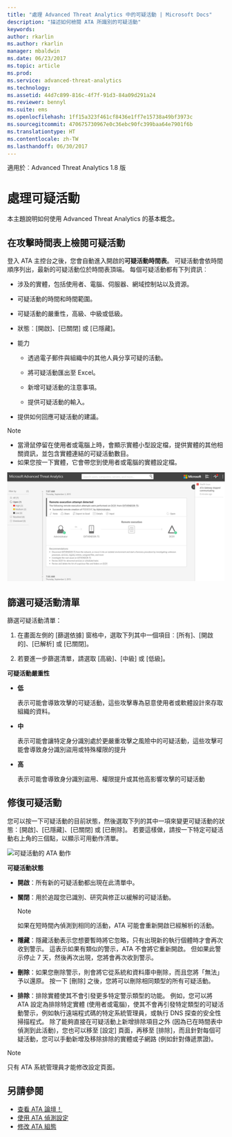 ```yaml
---
title: "處理 Advanced Threat Analytics 中的可疑活動 | Microsoft Docs"
description: "描述如何檢閱 ATA 所識別的可疑活動"
keywords: 
author: rkarlin
ms.author: rkarlin
manager: mbaldwin
ms.date: 06/23/2017
ms.topic: article
ms.prod: 
ms.service: advanced-threat-analytics
ms.technology: 
ms.assetid: 44d7c899-816c-4f7f-91d3-84a09d291a24
ms.reviewer: bennyl
ms.suite: ems
ms.openlocfilehash: 1ff15a323f461cf8436e1ff7e15738a49bf3973c
ms.sourcegitcommit: 470675730967e0c36ebc90fc399baa64e7901f6b
ms.translationtype: HT
ms.contentlocale: zh-TW
ms.lasthandoff: 06/30/2017
---
```

適用於︰Advanced Threat Analytics 1.8 版



<a id="working-with-suspicious-activities" class="xliff"></a>

# 處理可疑活動
本主題說明如何使用 Advanced Threat Analytics 的基本概念。

<a id="review-suspicious-activities-on-the-attack-time-line" class="xliff"></a>

## 在攻擊時間表上檢閱可疑活動
登入 ATA 主控台之後，您會自動進入開啟的**可疑活動時間表**。 可疑活動會依時間順序列出，最新的可疑活動位於時間表頂端。
每個可疑活動都有下列資訊︰

-   涉及的實體，包括使用者、電腦、伺服器、網域控制站以及資源。

-   可疑活動的時間和時間範圍。

-   可疑活動的嚴重性，高級、中級或低級。

-   狀態︰[開啟]、[已關閉] 或 [已隱藏]。

-   能力

    -   透過電子郵件與組織中的其他人員分享可疑的活動。

    -   將可疑活動匯出至 Excel。

    -   新增可疑活動的注意事項。

    -   提供可疑活動的輸入。

-   提供如何回應可疑活動的建議。

> [!NOTE]
> -   當滑鼠停留在使用者或電腦上時，會顯示實體小型設定檔，提供實體的其他相關資訊，並包含實體連結的可疑活動數目。
> -   如果您按一下實體，它會帶您到使用者或電腦的實體設定檔。

![ATA 可疑活動時間表影像](media/ATA-Suspicious-Activity-Timeline.JPG)

<a id="filter-suspicious-activities-list" class="xliff"></a>

## 篩選可疑活動清單
篩選可疑活動清單：

1.  在畫面左側的 [篩選依據] 窗格中，選取下列其中一個項目︰[所有]、[開啟的]、[已解析] 或 [已關閉]。

2.  若要進一步篩選清單，請選取 [高級]、[中級] 或 [低級]。

**可疑活動嚴重性**

-   **低**

    表示可能會導致攻擊的可疑活動，這些攻擊專為惡意使用者或軟體設計來存取組織的資料。

-   **中**

    表示可能會讓特定身分識別處於更嚴重攻擊之風險中的可疑活動，這些攻擊可能會導致身分識別盜用或特殊權限的提升

-   **高**

    表示可能會導致身分識別盜用、權限提升或其他高影響攻擊的可疑活動




<a id="remediating-suspicious-activities" class="xliff"></a>

## 修復可疑活動
您可以按一下可疑活動的目前狀態，然後選取下列的其中一項來變更可疑活動的狀態：[開啟]、[已隱藏]、[已關閉] 或 [已刪除]。
若要這樣做，請按一下特定可疑活動右上角的三個點，以顯示可用動作清單。

![可疑活動的 ATA 動作](./media/sa-actions.png)

**可疑活動狀態**

-   **開啟**：所有新的可疑活動都出現在此清單中。

-   **關閉**：用於追蹤您已識別、研究與修正以緩解的可疑活動。

    > [!NOTE]
    > 如果在短時間內偵測到相同的活動，ATA 可能會重新開啟已經解析的活動。

-   **隱藏**：隱藏活動表示您想要暫時將它忽略，只有出現新的執行個體時才會再次收到警示。 這表示如果有類似的警示，ATA 不會將它重新開啟。 但如果此警示停止 7 天，然後再次出現，您將會再次收到警示。

- **刪除**：如果您刪除警示，則會將它從系統和資料庫中刪除，而且您將「無法」予以還原。 按一下 [刪除] 之後，您將可以刪除相同類型的所有可疑活動。

- **排除**：排除實體使其不會引發更多特定警示類型的功能。 例如，您可以將 ATA 設定為排除特定實體 (使用者或電腦)，使其不會再引發特定類型的可疑活動警示，例如執行遠端程式碼的特定系統管理員，或執行 DNS 探查的安全性掃描程式。 除了能夠直接在可疑活動上新增排除項目之外 (因為已在時間表中偵測到此活動)，您也可以移至 [設定] 頁面，再移至 [排除]，而且針對每個可疑活動，您可以手動新增及移除排除的實體或子網路 (例如針對傳遞票證)。 
> [!NOTE]
> 只有 ATA 系統管理員才能修改設定頁面。


<a id="see-also" class="xliff"></a>

## 另請參閱
- [查看 ATA 論壇！](https://social.technet.microsoft.com/Forums/security/home?forum=mata)
- [使用 ATA 偵測設定](working-with-detection-settings.md)
- [修改 ATA 組態](modifying-ata-center-configuration.md)
